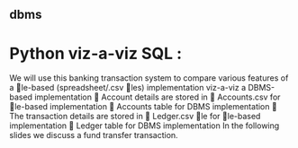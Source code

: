 ## dbms

# Python viz-a-viz SQL :
We will use this banking transaction system to compare various features of a le-based
(spreadsheet/.csv les) implementation viz-a-viz a DBMS-based implementation
 Account details are stored in
 Accounts.csv for le-based implementation
 Accounts table for DBMS implementation
 The transaction details are stored in
 Ledger.csv le for le-based implementation
 Ledger table for DBMS implementation
In the following slides we discuss a fund transfer transaction.
